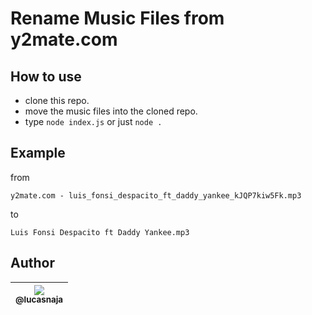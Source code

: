 # Rename Music Files from y2mate.com

## How to use

- clone this repo.
- move the music files into the cloned repo.
- type `node index.js` or just `node .`

## Example

from

`y2mate.com - luis_fonsi_despacito_ft_daddy_yankee_kJQP7kiw5Fk.mp3`

to

`Luis Fonsi Despacito ft Daddy Yankee.mp3`

## Author

| [<img src="https://avatars3.githubusercontent.com/u/13838273?v=3&s=115"><br><sub>@lucasnaja</sub>](https://github.com/lucasnaja) |
| :---: |
